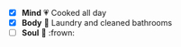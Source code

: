 - [x] **Mind** :heartpulse: Cooked all day
- [x] **Body** :dancer: Laundry and cleaned bathrooms
- [ ] **Soul** :pray: :frown:
